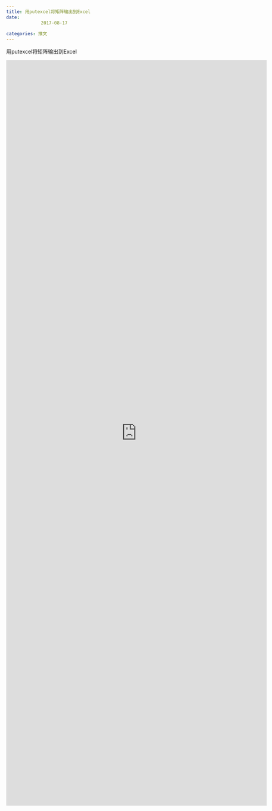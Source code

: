 ```yaml
---
title: 用putexcel将矩阵输出到Excel
date: 
             2017-08-17
            
categories: 推文
---
```

用putexcel将矩阵输出到Excel<!--more-->
<iframe src="http://202.114.234.173:8669/appbbs/Stata_Article/@用putexcel将矩阵输出到Excel.htm" width="700px" height="2000px" scrolling="auto" frameborder=0 ></iframe>